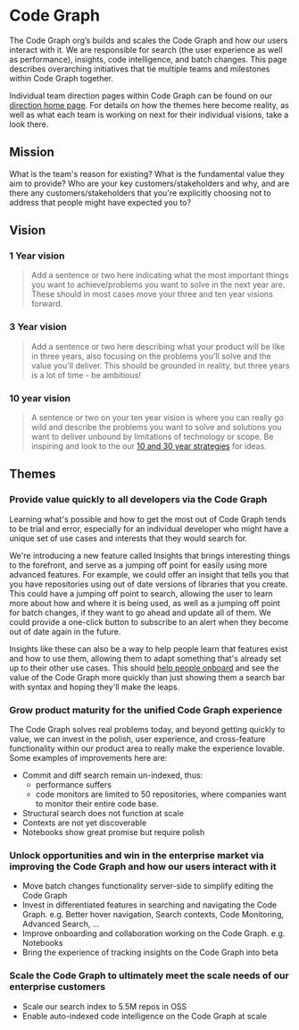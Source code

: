 # Code Graph

The Code Graph org’s builds and scales the Code Graph and how our users interact with it. We are responsible for search (the user experience as well as performance), insights, code intelligence, and batch changes. This page describes overarching initiatives that tie multiple teams and milestones within Code Graph together.

Individual team direction pages within Code Graph can be found on our [direction home page](../index.md#code-graph). For details on how the themes here become reality, as well as what each team is working on next for their individual visions, take a look there.

## Mission

What is the team's reason for existing? What is the fundamental value they aim to provide? Who are your key customers/stakeholders and why, and are there any customers/stakeholders that you're explicitly choosing not to address that people might have expected you to?

## Vision

### 1 Year vision

> Add a sentence or two here indicating what the most important things you want to achieve/problems you want to solve in the next year are. These should in most cases move your three and ten year visions forward.

### 3 Year vision

> Add a sentence or two here describing what your product will be like in three years, also focusing on the problems you'll solve and the value you'll deliver. This should be grounded in reality, but three years is a lot of time - be ambitious!

### 10 year vision

> A sentence or two on your ten year vision is where you can really go wild and describe the problems you want to solve and solutions you want to deliver unbound by limitations of technology or scope. Be inspiring and look to the our [10 and 30 year strategies](../../company/strategy.md#sourcegraph-strategy) for ideas.

## Themes

### Provide value quickly to all developers via the Code Graph

Learning what's possible and how to get the most out of Code Graph tends to be trial and error, especially for an individual developer who might have a unique set of use cases and interests that they would search for.

We're introducing a new feature called Insights that brings interesting things to the forefront, and serve as a jumping off point for easily using more advanced features. For example, we could offer an insight that tells you that you have repositories using out of date versions of libraries that you create. This could have a jumping off point to search, allowing the user to learn more about how and where it is being used, as well as a jumping off point for batch changes, if they want to go ahead and update all of them. We could provide a one-click button to subscribe to an alert when they become out of date again in the future.

Insights like these can also be a way to help people learn that features exist and how to use them, allowing them to adapt something that's already set up to their other use cases. This should [help people onboard](https://docs.google.com/document/d/1xF1Fp2y0hxY_CrXMsRbJlWCOI8XHBceiUdivNmh8SlQ/edit#) and see the value of the Code Graph more quickly than just showing them a search bar with syntax and hoping they'll make the leaps.

### Grow product maturity for the unified Code Graph experience

The Code Graph solves real problems today, and beyond getting quickly to value, we can invest in the polish, user experience, and cross-feature functionality within our product area to really make the experience lovable. Some examples of improvements here are:

- Commit and diff search remain un-indexed, thus:
  - performance suffers
  - code monitors are limited to 50 repositories, where companies want to monitor their entire code base.
- Structural search does not function at scale
- Contexts are not yet discoverable
- Notebooks show great promise but require polish

### Unlock opportunities and win in the enterprise market via improving the Code Graph and how our users interact with it

- Move batch changes functionality server-side to simplify editing the Code Graph
- Invest in differentiated features in searching and navigating the Code Graph. e.g. Better hover navigation, Search contexts, Code Monitoring, Advanced Search, ...
- Improve onboarding and collaboration working on the Code Graph. e.g. Notebooks
- Bring the experience of tracking insights on the Code Graph into beta

### Scale the Code Graph to ultimately meet the scale needs of our enterprise customers

- Scale our search index to 5.5M repos in OSS
- Enable auto-indexed code intelligence on the Code Graph at scale
